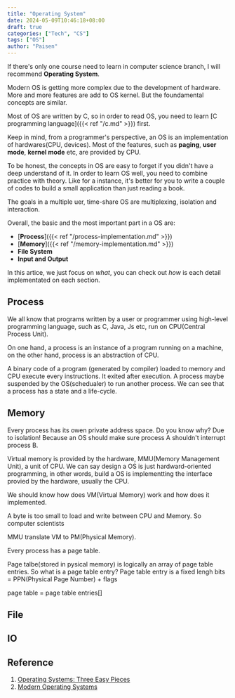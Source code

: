 ```yaml
---
title: "Operating System"
date: 2024-05-09T10:46:18+08:00
draft: true
categories: ["Tech", "CS"]
tags: ["OS"]
author: "Paisen"
---
```

If there's only one course need to learn in computer science branch, I will recommend **Operating System**. 

Modern OS is getting more complex due to the development of hardware. More and more features are add to OS kernel. But the foundamental concepts are similar.

Most of OS are written by C, so in order to read OS, you need to learn [C programming language]({{< ref "/c.md" >}}) first.

Keep in mind, from a programmer's perspective, an OS is an implementation of hardwares(CPU, devices). Most of the features, such as **paging**, **user mode**, **kernel mode** etc, are provided by CPU.

To be honest, the concepts in OS are easy to forget if you didn't have a deep understand of it. In order to learn OS well, you need to combine practice with theory. Like for a instance, it's better for you to write a couple of codes to build a small application than just reading a book.

The goals in a multiple uer, time-share OS are multiplexing, isolation and interaction.

Overall, the basic and the most important part in a OS are:
- [**Process**]({{< ref "/process-implementation.md" >}})
- [**Memory**]({{< ref "/memory-implementation.md" >}})
- **File System**
- **Input and Output**

In this artice, we just focus on *what*, you can check out *how* is each detail implementated on each section.
## Process
We all know that programs written by a user or programmer using high-level programming language, such as C, Java, Js etc, run on CPU(Central Process Unit). 

On one hand, a process is an instance of a program running on a machine, on the other hand, process is an abstraction of CPU.

A binary code of a program (generated by compiler) loaded to memory and CPU execute every instructions. It exited after execution. A process maybe suspended by the OS(schedualer) to run another process. We can see that a process has a state and a life-cycle. 

## Memory
Every process has its owen private address space. Do you know why? Due to isolation! Because an OS should make sure process A shouldn't interrupt process B.

Virtual memory is provided by the hardware, MMU(Memory Management Unit), a unit of CPU. We can say design a OS is just hardward-oriented programming, in other words, build a OS is implementting the interface provied by the hardware, usually the CPU.

We should know how does VM(Virtual Memory) work and how does it implemented.

A byte is too small to load and write between CPU and Memory. So computer scientists 

MMU translate VM to PM(Physical Memory).

Every process has a page table.

Page talbe(stored in pysical memory) is logically an array of page table entries.
So what is a page table entry?
Page table entry is a fixed lengh bits = PPN(Physical Page Number) + flags

page table = page table entries[]

## File
 
## IO

## Reference
1. [Operating Systems: Three Easy Pieces](https://www.amazon.co.jp/-/en/Remzi-H-Arpaci-Dusseau/dp/198508659X)
1. [Modern Operating Systems](https://www.amazon.co.jp/-/en/Andrew-Tanenbaum/dp/013359162X)
